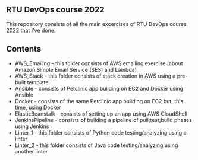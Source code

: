 ## RTU DevOps course 2022
This repository consists of all the main excercises of RTU DevOps course 2022 that I've done.

## Contents
- AWS_Emailing - this folder consists of AWS emailing exercise (about Amazon Simple Email
Service (SES) and Lambda)
- AWS_Stack - this folder consists of stack creation in AWS using a pre-built template
- Ansible - consists of Petclinic app building on EC2 and Docker using Ansible
- Docker - consists of the same Petclinic app building on EC2 but, this time, using Docker
- ElasticBeanstalk - consists of setting up an app using AWS CloudShell
- JenkinsPipeline - consists of building a pipeline of pull;test;build phases using Jenkins
- Linter_1 - this folder consists of Python code testing/analyzing using a linter
- Linter_2 - this folder consists of Java code testing/analyzing using another linter
